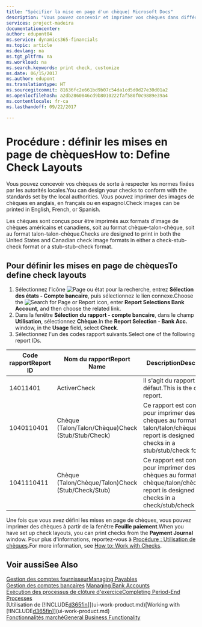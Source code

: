 ```yaml
---
title: "Spécifier la mise en page d'un chèque| Microsoft Docs"
description: "Vous pouvez concevoir et imprimer vos chèques dans différents formats pour respecter des normes."
services: project-madeira
documentationcenter: 
author: edupont04
ms.service: dynamics365-financials
ms.topic: article
ms.devlang: na
ms.tgt_pltfrm: na
ms.workload: na
ms.search.keywords: print check, customize
ms.date: 06/15/2017
ms.author: edupont
ms.translationtype: HT
ms.sourcegitcommit: 81636fc2e661bd9b07c54da1cd5d0d27e30d01a2
ms.openlocfilehash: a2db2860846cd9b8010222faf580f0c9889e39a4
ms.contentlocale: fr-ca
ms.lasthandoff: 09/22/2017

---
```

# <a name="how-to-define-check-layouts"></a><span data-ttu-id="59402-103">Procédure : définir les mises en page de chèques</span><span class="sxs-lookup"><span data-stu-id="59402-103">How to: Define Check Layouts</span></span>
<span data-ttu-id="59402-104">Vous pouvez concevoir vos chèques de sorte à respecter les normes fixées par les autorités locales.</span><span class="sxs-lookup"><span data-stu-id="59402-104">You can design your checks to conform with the standards set by the local authorities.</span></span> <span data-ttu-id="59402-105">Vous pouvez imprimer des images de chèques en anglais, en français ou en espagnol.</span><span class="sxs-lookup"><span data-stu-id="59402-105">Check images can be printed in English, French, or Spanish.</span></span>

<span data-ttu-id="59402-106">Les chèques sont conçus pour être imprimés aux formats d'image de chèques américains et canadiens, soit au format chèque-talon-chèque, soit au format talon-talon-chèque.</span><span class="sxs-lookup"><span data-stu-id="59402-106">Checks are designed to print in both the United States and Canadian check image formats in either a check-stub-check format or a stub-stub-check format.</span></span>

## <a name="to-define-check-layouts"></a><span data-ttu-id="59402-107">Pour définir les mises en page de chèques</span><span class="sxs-lookup"><span data-stu-id="59402-107">To define check layouts</span></span>
1. <span data-ttu-id="59402-108">Sélectionnez l'icône ![Page ou état pour la recherche](media/ui-search/search_small.png "icône Page ou état pour la recherche"), entrez **Sélection des états - Compte bancaire**, puis sélectionnez le lien connexe.</span><span class="sxs-lookup"><span data-stu-id="59402-108">Choose the ![Search for Page or Report](media/ui-search/search_small.png "Search for Page or Report icon") icon, enter **Report Selections Bank Account**, and then choose the related link.</span></span>
2. <span data-ttu-id="59402-109">Dans la fenêtre **Sélection du rapport - compte bancaire**, dans le champ **Utilisation**, sélectionnez **Chèque**.</span><span class="sxs-lookup"><span data-stu-id="59402-109">In the **Report Selection - Bank Acc.** window, in the **Usage** field, select **Check**.</span></span>
3. <span data-ttu-id="59402-110">Sélectionnez l'un des codes rapport suivants.</span><span class="sxs-lookup"><span data-stu-id="59402-110">Select one of the following report IDs.</span></span>

| <span data-ttu-id="59402-111">Code rapport</span><span class="sxs-lookup"><span data-stu-id="59402-111">Report ID</span></span> | <span data-ttu-id="59402-112">Nom du rapport</span><span class="sxs-lookup"><span data-stu-id="59402-112">Report Name</span></span> | <span data-ttu-id="59402-113">Description</span><span class="sxs-lookup"><span data-stu-id="59402-113">Description</span></span> |
| --- | --- | --- |
| <span data-ttu-id="59402-114">1401</span><span class="sxs-lookup"><span data-stu-id="59402-114">1401</span></span> |<span data-ttu-id="59402-115">Activer</span><span class="sxs-lookup"><span data-stu-id="59402-115">Check</span></span> |<span data-ttu-id="59402-116">Il s'agit du rapport par défaut.</span><span class="sxs-lookup"><span data-stu-id="59402-116">This is the default report.</span></span> |
| <span data-ttu-id="59402-117">10401</span><span class="sxs-lookup"><span data-stu-id="59402-117">10401</span></span> |<span data-ttu-id="59402-118">Chèque (Talon/Talon/Chèque)</span><span class="sxs-lookup"><span data-stu-id="59402-118">Check (Stub/Stub/Check)</span></span> |<span data-ttu-id="59402-119">Ce rapport est conçu pour imprimer des chèques au format talon/talon/chèque.</span><span class="sxs-lookup"><span data-stu-id="59402-119">This report is designed to print checks in a stub/stub/check format.</span></span> |
| <span data-ttu-id="59402-120">10411</span><span class="sxs-lookup"><span data-stu-id="59402-120">10411</span></span> |<span data-ttu-id="59402-121">Chèque (Talon/Chèque/Talon)</span><span class="sxs-lookup"><span data-stu-id="59402-121">Check (Stub/Check/Stub)</span></span> |<span data-ttu-id="59402-122">Ce rapport est conçu pour imprimer des chèques au format chèque/talon/chèque.</span><span class="sxs-lookup"><span data-stu-id="59402-122">This report is designed to print checks in a check/stub/check format.</span></span> |

<span data-ttu-id="59402-123">Une fois que vous avez défini les mises en page de chèques, vous pouvez imprimer des chèques à partir de la fenêtre **Feuille paiement**.</span><span class="sxs-lookup"><span data-stu-id="59402-123">When you have set up check layouts, you can print checks from the **Payment Journal** window.</span></span> <span data-ttu-id="59402-124">Pour plus d'informations, reportez-vous à [Procédure : Utilisation de chèques](payables-how-work-checks.md).</span><span class="sxs-lookup"><span data-stu-id="59402-124">For more information, see [How to: Work with Checks](payables-how-work-checks.md).</span></span>

## <a name="see-also"></a><span data-ttu-id="59402-125">Voir aussi</span><span class="sxs-lookup"><span data-stu-id="59402-125">See Also</span></span>
[<span data-ttu-id="59402-126">Gestion des comptes fournisseur</span><span class="sxs-lookup"><span data-stu-id="59402-126">Managing Payables</span></span>](payables-manage-payables.md)  
<span data-ttu-id="59402-127">[Gestion des comptes bancaires](bank-manage-bank-accounts.md) </span><span class="sxs-lookup"><span data-stu-id="59402-127">[Managing Bank Accounts](bank-manage-bank-accounts.md) </span></span>  
[<span data-ttu-id="59402-128">Exécution des processus de clôture d'exercice</span><span class="sxs-lookup"><span data-stu-id="59402-128">Completing Period-End Processes</span></span>](year-how-complete-period-end-processes.md)  
<span data-ttu-id="59402-129">[Utilisation de [!INCLUDE[d365fin](includes/d365fin_md.md)]](ui-work-product.md)</span><span class="sxs-lookup"><span data-stu-id="59402-129">[Working with [!INCLUDE[d365fin](includes/d365fin_md.md)]](ui-work-product.md)</span></span>  
[<span data-ttu-id="59402-130">Fonctionnalités marché</span><span class="sxs-lookup"><span data-stu-id="59402-130">General Business Functionality</span></span>](ui-across-business-areas.md)


